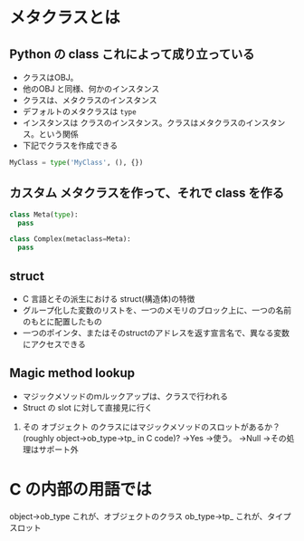 # メタクラスとは

## Python の class これによって成り立っている

* クラスはOBJ。
* 他のOBJ と同様、何かのインスタンス
* クラスは、メタクラスのインスタンス
* デフォルトのメタクラスは `type`
* インスタンスは クラスのインスタンス。クラスはメタクラスのインスタンス。という関係
* 下記でクラスを作成できる

```py
MyClass = type('MyClass', (), {})
```



## カスタム メタクラスを作って、それで class を作る

```py
class Meta(type):
  pass
```

```py
class Complex(metaclass=Meta):
  pass
```


## struct
* C 言語とその派生における struct(構造体)の特徴
* グループ化した変数のリストを、一つのメモリのブロック上に、一つの名前のもとに配置したもの
* 一つのポインタ、またはそのstructのアドレスを返す宣言名で、異なる変数にアクセスできる









## Magic method lookup
* マジックメソッドのｍルックアップは、クラスで行われる
* Struct の slot に対して直接見に行く

1. その オブジェクト のクラスにはマジックメソッドのスロットがあるか？ (roughly object->ob_type->tp_<magicmethod> in C code)?
 →Yes →使う。
 →Null →その処理はサポート外

# C の内部の用語では
object->ob_type これが、オブジェクトのクラス
ob_type->tp_<magicmethod> これが、タイプスロット
